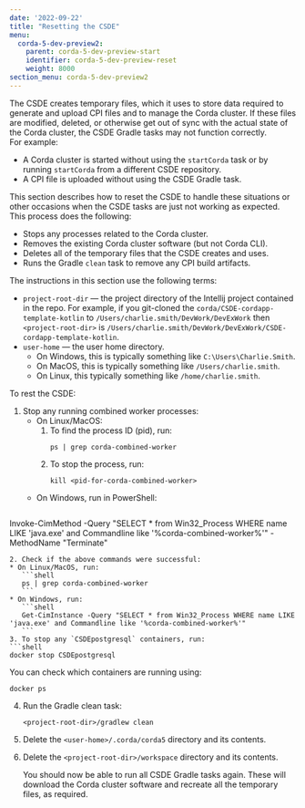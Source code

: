 ```yaml
---
date: '2022-09-22'
title: "Resetting the CSDE"
menu:
  corda-5-dev-preview2:
    parent: corda-5-dev-preview-start
    identifier: corda-5-dev-preview-reset
    weight: 8000
section_menu: corda-5-dev-preview2
---
```

The CSDE creates temporary files, which it uses to store data required to generate and upload CPI files and to manage the Corda cluster.
If these files are modified, deleted, or otherwise get out of sync with the actual state of the Corda cluster, the CSDE Gradle tasks may not function correctly.   
For example:
* A Corda cluster is started without using the `startCorda` task or by running `startCorda` from a different CSDE repository.
* A CPI file is uploaded without using the CSDE Gradle task.

This section describes how to reset the CSDE to handle these situations or other occasions when the CSDE tasks are just not working as expected. This process does the following:
* Stops any processes related to the Corda cluster.
* Removes the existing Corda cluster software (but not Corda CLI).
* Deletes all of the temporary files that the CSDE creates and uses.
* Runs the Gradle `clean` task to remove any CPI build artifacts.

The instructions in this section use the following terms:
* `project-root-dir` — the project directory of the Intellij project contained in the repo.
   For example, if you git-cloned the `corda/CSDE-cordapp-template-kotlin` to `/Users/charlie.smith/DevWork/DevExWork` then `<project-root-dir>` is `/Users/charlie.smith/DevWork/DevExWork/CSDE-cordapp-template-kotlin`.
* `user-home` — the user home directory.
   * On Windows, this is typically something like `C:\Users\Charlie.Smith`.
   * On MacOS, this is typically something like `/Users/charlie.smith`.
   * On Linux, this typically something like `/home/charlie.smith`.

To rest the CSDE:
1. Stop any running combined worker processes:
   * On Linux/MacOS:
      1. To find the process ID (pid), run:
         ```shell
         ps | grep corda-combined-worker
         ```
      2. To stop the process, run:
         ```shell
         kill <pid-for-corda-combined-worker>
         ```
   * On Windows, run in PowerShell:
   ```shell   
Invoke-CimMethod -Query "SELECT * from Win32_Process WHERE name LIKE 'java.exe' and Commandline like '%corda-combined-worker%'" -MethodName "Terminate"
   ```
2. Check if the above commands were successful:
   * On Linux/MacOS, run:
      ```shell
      ps | grep corda-combined-worker
      ```
   * On Windows, run:
      ```shell
      Get-CimInstance -Query "SELECT * from Win32_Process WHERE name LIKE 'java.exe' and Commandline like '%corda-combined-worker%'"
      ```
3. To stop any `CSDEpostgresql` containers, run:
   ```shell
   docker stop CSDEpostgresql
   ```
   You can check which containers are running using:
   ```shell
   docker ps
   ```
4. Run the Gradle clean task:
   ```shell
   <project-root-dir>/gradlew clean
   ```
5. Delete the `<user-home>/.corda/corda5` directory and its contents.

6. Delete the `<project-root-dir>/workspace` directory and its contents.

   You should now be able to run all CSDE Gradle tasks again. These will download the Corda cluster software and recreate all the temporary files, as required.
